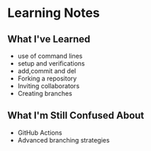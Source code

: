 # Learning Notes

## What I've Learned
- use of command lines
- setup and verifications
- add,commit and del 
- Forking a repository
- Inviting collaborators
- Creating branches


## What I'm Still Confused About
- GitHub Actions
- Advanced branching strategies
